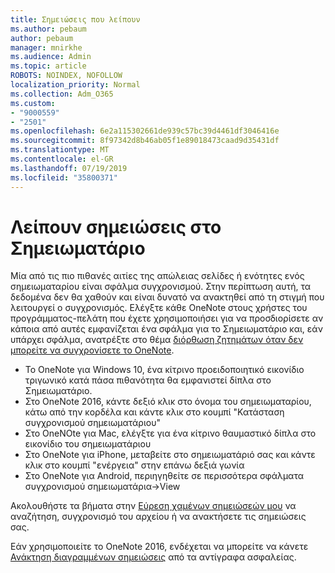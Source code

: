 ```yaml
---
title: Σημειώσεις που λείπουν
ms.author: pebaum
author: pebaum
manager: mnirkhe
ms.audience: Admin
ms.topic: article
ROBOTS: NOINDEX, NOFOLLOW
localization_priority: Normal
ms.collection: Adm_O365
ms.custom:
- "9000559"
- "2501"
ms.openlocfilehash: 6e2a115302661de939c57bc39d4461df3046416e
ms.sourcegitcommit: 8f97342d8b46ab05f1e89018473caad9d35431df
ms.translationtype: MT
ms.contentlocale: el-GR
ms.lasthandoff: 07/19/2019
ms.locfileid: "35800371"
---
```

# <a name="missing-notes-in-notebook"></a>Λείπουν σημειώσεις στο Σημειωματάριο

Μία από τις πιο πιθανές αιτίες της απώλειας σελίδες ή ενότητες ενός σημειωματαρίου είναι σφάλμα συγχρονισμού. Στην περίπτωση αυτή, τα δεδομένα δεν θα χαθούν και είναι δυνατό να ανακτηθεί από τη στιγμή που λειτουργεί ο συγχρονισμός. Ελέγξτε κάθε OneNote στους χρήστες του προγράμματος-πελάτη που έχετε χρησιμοποιήσει για να προσδιορίσετε αν κάποια από αυτές εμφανίζεται ένα σφάλμα για το Σημειωματάριο και, εάν υπάρχει σφάλμα, ανατρέξτε στο θέμα [διόρθωση ζητημάτων όταν δεν μπορείτε να συγχρονίσετε το OneNote](https://support.office.com/article/299495ef-66d1-448f-90c1-b785a6968d45).

- Το OneNote για Windows 10, ένα κίτρινο προειδοποιητικό εικονίδιο τριγωνικό κατά πάσα πιθανότητα θα εμφανιστεί δίπλα στο Σημειωματάριο.
- Στο OneNote 2016, κάντε δεξιό κλικ στο όνομα του σημειωματαρίου, κάτω από την κορδέλα και κάντε κλικ στο κουμπί "Κατάσταση συγχρονισμού σημειωματάριου"
- Στο OneNOte για Mac, ελέγξτε για ένα κίτρινο θαυμαστικό δίπλα στο εικονίδιο του σημειωματάριου
- Στο OneNote για iPhone, μεταβείτε στο σημειωματάριό σας και κάντε κλικ στο κουμπί "ενέργεια" στην επάνω δεξιά γωνία
- Στο OneNote για Android, περιηγηθείτε σε περισσότερα σφάλματα συγχρονισμού σημειωματάρια->View

Ακολουθήστε τα βήματα στην [Εύρεση χαμένων σημειώσεών μου](https://support.office.com/article/32cb2bd7-afe7-44d2-a711-398a88421287) να αναζήτηση, συγχρονισμό του αρχείου ή να ανακτήσετε τις σημειώσεις σας.

Εάν χρησιμοποιείτε το OneNote 2016, ενδέχεται να μπορείτε να κάνετε [Ανάκτηση διαγραμμένων σημειώσεις](https://support.office.com/article/32ed1036-74fd-4c21-bc28-033a486e6b14) από τα αντίγραφα ασφαλείας.